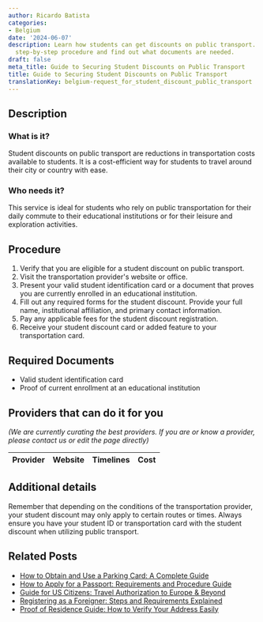 ```yaml
---
author: Ricardo Batista
categories:
- Belgium
date: '2024-06-07'
description: Learn how students can get discounts on public transport. Follow our
  step-by-step procedure and find out what documents are needed.
draft: false
meta_title: Guide to Securing Student Discounts on Public Transport
title: Guide to Securing Student Discounts on Public Transport
translationKey: belgium-request_for_student_discount_public_transport
---
```


## Description
### What is it?
Student discounts on public transport are reductions in transportation costs available to students. It is a cost-efficient way for students to travel around their city or country with ease.

### Who needs it?
This service is ideal for students who rely on public transportation for their daily commute to their educational institutions or for their leisure and exploration activities. 

## Procedure

1. Verify that you are eligible for a student discount on public transport.
2. Visit the transportation provider's website or office. 
3. Present your valid student identification card or a document that proves you are currently enrolled in an educational institution. 
4. Fill out any required forms for the student discount. Provide your full name, institutional affiliation, and primary contact information.
5. Pay any applicable fees for the student discount registration.
6. Receive your student discount card or added feature to your transportation card.

## Required Documents

- Valid student identification card
- Proof of current enrollment at an educational institution 

## Providers that can do it for you

_(We are currently curating the best providers. If you are or know a provider, please contact us or edit the page directly)_

| Provider        |     Website     |     Timelines    |       Cost      |
| --------------- | --------------- |  :-------------: | :-------------: |

## Additional details
Remember that depending on the conditions of the transportation provider, your student discount may only apply to certain routes or times. Always ensure you have your student ID or transportation card with the student discount when utilizing public transport.


## Related Posts

- [How to Obtain and Use a Parking Card: A Complete Guide](https://tramitit.com/guides/belgium/request_for_parking_card/)
- [How to Apply for a Passport: Requirements and Procedure Guide](https://tramitit.com/guides/belgium/request_for_passport/)
- [Guide for US Citizens: Travel Authorization to Europe & Beyond](https://tramitit.com/guides/belgium/request_for_travel_authorization/)
- [Registering as a Foreigner: Steps and Requirements Explained](https://tramitit.com/guides/belgium/registration_in_the_foreigners_registers/)
- [Proof of Residence Guide: How to Verify Your Address Easily](https://tramitit.com/guides/belgium/request_for_proof_of_residence/)